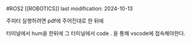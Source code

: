 #ROS2 
[[ROBOTICS]]
last modification: 2024-10-13


주피터 실행하려면 pdf에 주어진대로 한 뒤에

터미널에서 hum을 한뒤에 그 터미널에서
code .
을 통해 vscode에 접속해야한다.